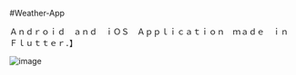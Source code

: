 #Weather-App

﻿Ａｎｄｒｏｉｄ　ａｎｄ　ｉＯＳ　Ａｐｐｌｉｃａｔｉｏｎ　ｍａｄｅ　ｉｎ　Ｆｌｕｔｔｅｒ．】

![image](https://user-images.githubusercontent.com/57039707/111033627-293f9580-8438-11eb-87f5-5e5291973992.png)

